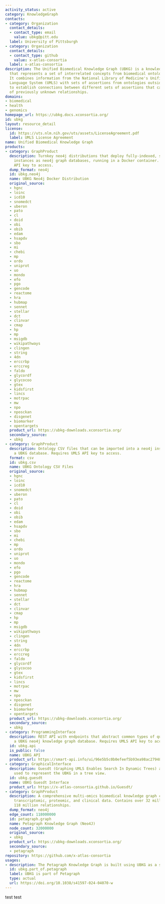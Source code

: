 ```yaml
---
activity_status: active
category: KnowledgeGraph
contacts:
- category: Organization
  contact_details:
  - contact_type: email
    value: ubkg@pitt.edu
  label: University of Pittsburgh
- category: Organization
  contact_details:
  - contact_type: github
    value: x-atlas-consortia
  label: x-atlas-consortia
description: The Unified Biomedical Knowledge Graph (UBKG) is a knowledge graph infrastructure
  that represents a set of interrelated concepts from biomedical ontologies and vocabularies.
  It combines information from the National Library of Medicine's Unified Medical
  Language System (UMLS) with sets of assertions from ontologies outside the UMLS
  to establish connections between different sets of assertions that can enable discovery
  of previously unknown relationships.
domains:
- biomedical
- health
- genomics
homepage_url: https://ubkg.docs.xconsortia.org/
id: ubkg
layout: resource_detail
license:
  id: https://uts.nlm.nih.gov/uts/assets/LicenseAgreement.pdf
  label: UMLS License Agreement
name: Unified Biomedical Knowledge Graph
products:
- category: GraphProduct
  description: Turnkey neo4j distributions that deploy fully-indexed, standalone UBKG
    instances as neo4j graph databases, running in a Docker container. Requires UMLS
    API key to access.
  dump_format: neo4j
  id: ubkg.neo4j
  name: UBKG Neo4j Docker Distribution
  original_source:
  - hgnc
  - loinc
  - icd10
  - snomedct
  - uberon
  - pato
  - cl
  - doid
  - obi
  - obib
  - edam
  - hsapdv
  - sbo
  - mi
  - chebi
  - mp
  - ordo
  - uniprot
  - uo
  - mondo
  - efo
  - pgo
  - gencode
  - reactome
  - hra
  - hubmap
  - sennet
  - stellar
  - dct
  - clinvar
  - cmap
  - hp
  - mp
  - msigdb
  - wikipathways
  - clingen
  - string
  - 4dn
  - erccrbp
  - erccreg
  - faldo
  - glycordf
  - glycocoo
  - gtex
  - kidsfirst
  - lincs
  - motrpac
  - mw
  - npo
  - nposckan
  - disgenet
  - biomarker
  - opentargets
  product_url: https://ubkg-downloads.xconsortia.org/
  secondary_source:
  - ubkg
- category: GraphProduct
  description: Ontology CSV files that can be imported into a neo4j instance to create
    a UBKG database. Requires UMLS API key to access.
  format: csv
  id: ubkg.csv
  name: UBKG Ontology CSV Files
  original_source:
  - hgnc
  - loinc
  - icd10
  - snomedct
  - uberon
  - pato
  - cl
  - doid
  - obi
  - obib
  - edam
  - hsapdv
  - sbo
  - mi
  - chebi
  - mp
  - ordo
  - uniprot
  - uo
  - mondo
  - efo
  - pgo
  - gencode
  - reactome
  - hra
  - hubmap
  - sennet
  - stellar
  - dct
  - clinvar
  - cmap
  - hp
  - mp
  - msigdb
  - wikipathways
  - clingen
  - string
  - 4dn
  - erccrbp
  - erccreg
  - faldo
  - glycordf
  - glycocoo
  - gtex
  - kidsfirst
  - lincs
  - motrpac
  - mw
  - npo
  - nposckan
  - disgenet
  - biomarker
  - opentargets
  product_url: https://ubkg-downloads.xconsortia.org/
  secondary_source:
  - ubkg
- category: ProgrammingInterface
  description: REST API with endpoints that abstract common types of queries against
    a UBKG neo4j knowledge graph database. Requires UMLS API key to access.
  id: ubkg.api
  is_public: false
  name: UBKG API
  product_url: https://smart-api.info/ui/96e5b5c0b0efeef5b93ea98ac2794837
- category: GraphicalInterface
  description: Guesdt (Graphing UMLS Enables Search In Dynamic Trees) application
    used to represent the UBKG in a tree view.
  id: ubkg.guesdt
  name: UBKG Guesdt Interface
  product_url: https://x-atlas-consortia.github.io/Guesdt/
- category: GraphProduct
  description: A comprehensive multi-omics biomedical knowledge graph connecting genomic,
    transcriptomic, proteomic, and clinical data. Contains over 32 million nodes and
    118 million relationships.
  dump_format: neo4j
  edge_count: 118000000
  id: petagraph.graph
  name: Petagraph Knowledge Graph (Neo4J)
  node_count: 32000000
  original_source:
  - ubkg
  product_url: https://ubkg-downloads.xconsortia.org/
  secondary_source:
  - petagraph
repository: https://github.com/x-atlas-consortia
usages:
- description: The Petagraph Knowledge Graph is built using UBKG as a scaffold.
  id: ubkg.part_of.petagraph
  label: UBKG is part of Petagraph
  type: actual
  url: https://doi.org/10.1038/s41597-024-04070-w
---
```

test test